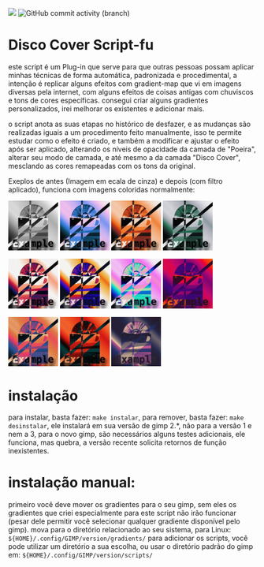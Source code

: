 [<img src="https://img.shields.io/github/languages/code-size/fabriciocybershell/Filter-Disco">](https://img.shields.io/github/languages/code-size/fabriciocybershell/Filter-Disco)
![GitHub commit activity (branch)](https://img.shields.io/github/commit-activity/m/fabriciocybershell/filter-disco/master)


# Disco Cover Script-fu
este script é um Plug-in que serve para que outras pessoas possam aplicar minhas técnicas de forma automática, padronizada e procedimental, a intenção é replicar alguns efeitos com gradient-map que vi em imagens diversas pela internet, com alguns efeitos de coisas antigas com chuviscos e tons de cores específicas. consegui criar alguns gradientes personalizados, irei melhorar os existentes e adicionar mais.

o script anota as suas etapas no histórico de desfazer, e as mudanças são realizadas iguais a um procedimento feito manualmente, isso te permite estudar como o efeito é criado, e também a modificar e ajustar o efeito após ser aplicado, alterando os níveis de opacidade da camada de "Poeira", alterar seu modo de camada, e até mesmo a da camada "Disco Cover", mesclando as cores remapeadas com os tons da original.

Exeplos de antes (Imagem em ecala de cinza) e depois (com filtro aplicado), funciona com imagens coloridas normalmente:

<p>
	<img src="images/disco_cover.png" width="20%">
	<img src="images/disco cover01.png" width="20%">
	<img src="images/disco cover02.png" width="20%">
	<img src="images/disco cover03.png" width="20%">
</p>
<p>
	<img src="images/disco cover04.png" width="20%">
	<img src="images/disco cover05.png" width="20%">
	<img src="images/disco cover06.png" width="20%">
	<img src="images/disco cover07.png" width="20%">
</p>
<p>
	<img src="images/disco cover08.png" width="20%">
	<img src="images/disco cover09.png" width="20%">
	<img src="images/disco cover10.png" width="20%">	
</p>

# instalação
para instalar, basta fazer: ```make instalar```, para remover, basta fazer: ```make desinstalar```, ele instalará em sua versão de gimp 2.*, não para a versão 1 e nem a 3, para o novo gimp, são necessários alguns testes adicionais, ele funciona, mas quebra, a versão recente solicita retornos de função inexistentes.
# instalação manual:
primeiro você deve mover os gradientes para o seu gimp, sem eles os gradientes que criei especialmente para este script não irão funcionar (pesar dele permitir você selecionar qualquer gradiente disponível pelo gimp).
mova para o diretório relacionado ao seu sistema, para Linux:
```${HOME}/.config/GIMP/version/gradients/```
para adicionar os scripts, você pode utilizar um diretório a sua escolha, ou usar o diretório padrão do gimp em:
```${HOME}/.config/GIMP/version/scripts/```
